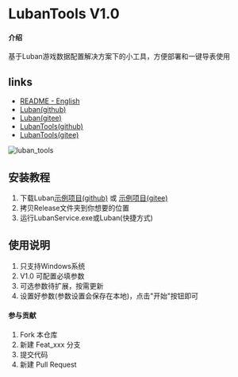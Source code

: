 # LubanTools V1.0

#### 介绍

基于Luban游戏数据配置解决方案下的小工具，方便部署和一键导表使用

## links

- [README - English](https://github.com/focus-creative-games/luban/blob/main/README.en-us.md)
- [Luban(github)](https://github.com/focus-creative-games/luban)
- [Luban(gitee)](https://gitee.com/focus-creative-games/luban)
- [LubanTools(github)](https://github.com/MOMOLAXI/LubanTools)  
- [LubanTools(gitee)](https://gitee.com/boxinyuan/luban-tools)

![luban_tools](D:\UnityProjects\Project\Clover\GameDesignTools\luban-tools\luban_tools.png)

## 安装教程

1.  下载Luban[示例项目(github)](https://github.com/focus-creative-games/luban) 或 [示例项目(gitee)](https://gitee.com/focus-creative-games/luban_examples)
2.  拷贝Release文件夹到你想要的位置
3.  运行LubanService.exe或Luban(快捷方式)

## 使用说明

1.  只支持Windows系统
2.  V1.0 可配置必填参数
3.  可选参数待扩展，按需更新
4.  设置好参数(参数设置会保存在本地)，点击"开始"按钮即可

#### 参与贡献

1.  Fork 本仓库
2.  新建 Feat_xxx 分支
3.  提交代码
4.  新建 Pull Request

